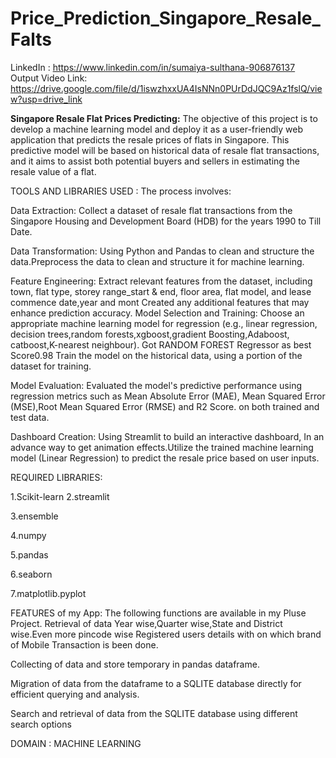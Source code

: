# Price_Prediction_Singapore_Resale_Falts
LinkedIn : https://www.linkedin.com/in/sumaiya-sulthana-906876137
Output Video Link: https://drive.google.com/file/d/1iswzhxxUA4IsNNn0PUrDdJQC9Az1fslQ/view?usp=drive_link

 **Singapore  Resale Flat Prices Predicting:** The objective of this project is to develop a machine learning model and deploy it as a user-friendly web application that predicts the resale prices of flats in Singapore. This predictive model will be based on historical data of resale flat transactions, and it aims to assist both potential buyers and sellers in estimating the resale value of a flat.

TOOLS AND LIBRARIES USED : The process involves:

Data Extraction: Collect a dataset of resale flat transactions from the Singapore Housing and Development Board (HDB) for the years 1990 to Till Date.

Data Transformation: Using Python and Pandas to clean and structure the data.Preprocess the data to clean and structure it for machine learning.

Feature Engineering: Extract relevant features from the dataset, including town, flat type, storey range_start & end, floor area, flat model, and lease commence date,year and mont 
                     Created any additional features that may enhance prediction accuracy.
Model Selection and Training: Choose an appropriate machine learning model for regression (e.g., linear regression, decision trees,random forests,xgboost,gradient Boosting,Adaboost,
catboost,K-nearest neighbour). Got RANDOM FOREST Regressor as best Score0.98 Train the model on the historical data, using a portion of the dataset for training.

Model Evaluation: Evaluated the model's predictive performance using regression metrics such as Mean Absolute Error (MAE), Mean Squared Error (MSE),Root Mean Squared Error (RMSE) and 
                   R2 Score. on both trained and test data.

Dashboard Creation: Using Streamlit to build an interactive dashboard, In an advance way to get animation effects.Utilize the trained machine learning model (Linear Regression)
                    to predict the resale price based on user inputs.

REQUIRED LIBRARIES:

1.Scikit-learn
2.streamlit

3.ensemble

4.numpy

5.pandas

6.seaborn

7.matplotlib.pyplot

FEATURES of my App: The following functions are available in my Pluse Project. Retrieval of data Year wise,Quarter wise,State and District wise.Even more pincode wise Registered users details with on which brand of Mobile Transaction is been done.

Collecting of data and store temporary in pandas dataframe.

Migration of data from the dataframe to a SQLITE database directly for efficient querying and analysis.

Search and retrieval of data from the SQLITE database using different search options

DOMAIN : MACHINE LEARNING
